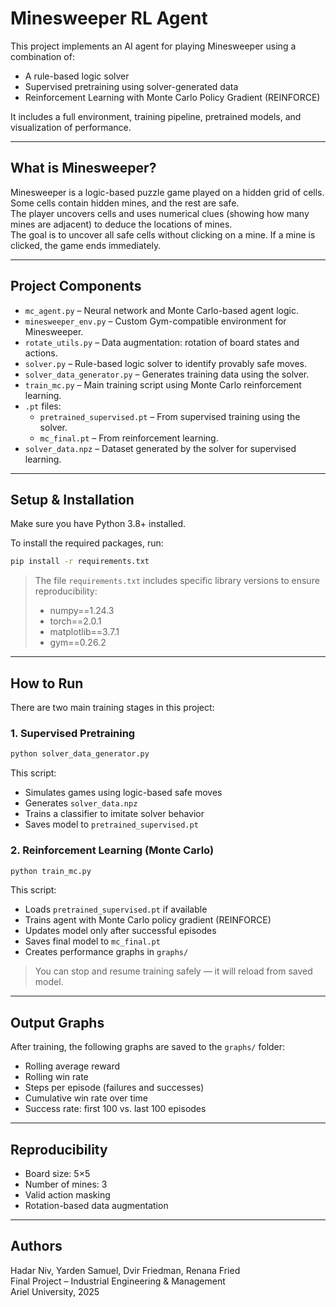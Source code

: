 # Minesweeper RL Agent

This project implements an AI agent for playing Minesweeper using a combination of:
- A rule-based logic solver
- Supervised pretraining using solver-generated data
- Reinforcement Learning with Monte Carlo Policy Gradient (REINFORCE)

It includes a full environment, training pipeline, pretrained models, and visualization of performance.

---

## What is Minesweeper?

Minesweeper is a logic-based puzzle game played on a hidden grid of cells. Some cells contain hidden mines, and the rest are safe.  
The player uncovers cells and uses numerical clues (showing how many mines are adjacent) to deduce the locations of mines.  
The goal is to uncover all safe cells without clicking on a mine. If a mine is clicked, the game ends immediately.

---

## Project Components

- `mc_agent.py` – Neural network and Monte Carlo-based agent logic.
- `minesweeper_env.py` – Custom Gym-compatible environment for Minesweeper.
- `rotate_utils.py` – Data augmentation: rotation of board states and actions.
- `solver.py` – Rule-based logic solver to identify provably safe moves.
- `solver_data_generator.py` – Generates training data using the solver.
- `train_mc.py` – Main training script using Monte Carlo reinforcement learning.
- `.pt` files:
  - `pretrained_supervised.pt` – From supervised training using the solver.
  - `mc_final.pt` – From reinforcement learning.
- `solver_data.npz` – Dataset generated by the solver for supervised learning.

---

## Setup & Installation

Make sure you have Python 3.8+ installed.

To install the required packages, run:

```bash
pip install -r requirements.txt
```

> The file `requirements.txt` includes specific library versions to ensure reproducibility:
> - numpy==1.24.3  
> - torch==2.0.1  
> - matplotlib==3.7.1  
> - gym==0.26.2

---

## How to Run

There are two main training stages in this project:

### 1. Supervised Pretraining

```bash
python solver_data_generator.py
```

This script:
- Simulates games using logic-based safe moves
- Generates `solver_data.npz`
- Trains a classifier to imitate solver behavior
- Saves model to `pretrained_supervised.pt`

### 2. Reinforcement Learning (Monte Carlo)

```bash
python train_mc.py
```

This script:
- Loads `pretrained_supervised.pt` if available
- Trains agent with Monte Carlo policy gradient (REINFORCE)
- Updates model only after successful episodes
- Saves final model to `mc_final.pt`
- Creates performance graphs in `graphs/`

> You can stop and resume training safely — it will reload from saved model.

---

## Output Graphs

After training, the following graphs are saved to the `graphs/` folder:

- Rolling average reward
- Rolling win rate
- Steps per episode (failures and successes)
- Cumulative win rate over time
- Success rate: first 100 vs. last 100 episodes

---

## Reproducibility

- Board size: 5×5  
- Number of mines: 3  
- Valid action masking  
- Rotation-based data augmentation

---

## Authors

Hadar Niv, Yarden Samuel, Dvir Friedman, Renana Fried  
Final Project – Industrial Engineering & Management  
Ariel University, 2025
